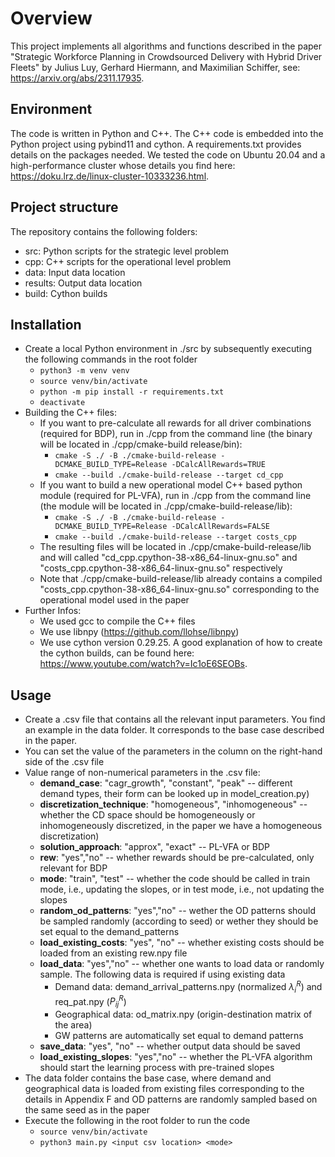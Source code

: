 # Overview
This project implements all algorithms and functions described in the paper "Strategic Workforce Planning in Crowdsourced Delivery with Hybrid Driver Fleets" by Julius Luy, Gerhard Hiermann, and Maximilian Schiffer, see: https://arxiv.org/abs/2311.17935.

## Environment
The code is written in Python and C++. The C++ code is embedded into the Python project using pybind11 and cython. A requirements.txt provides details on the packages needed. We tested the code on Ubuntu 20.04 and a high-performance cluster whose details you find here: https://doku.lrz.de/linux-cluster-10333236.html.

## Project structure
The repository contains the following folders:
* src: Python scripts for the strategic level problem<br>
* cpp: C++ scripts for the operational level problem<br>
* data: Input data location<br>
* results: Output data location<br>
* build: Cython builds<br>

## Installation
 * Create a local Python environment in ./src by subsequently executing the following commands in the root folder
	* `python3 -m venv venv`
	* `source venv/bin/activate`
	* `python -m pip install -r requirements.txt`
	* `deactivate`
* Building the C++ files:
	* If you want to pre-calculate all rewards for all driver combinations (required for BDP), run in ./cpp from the command line (the binary will be located in ./cpp/cmake-build release/bin):
		* `cmake -S ./ -B ./cmake-build-release -DCMAKE_BUILD_TYPE=Release -DCalcAllRewards=TRUE`
		* `cmake --build ./cmake-build-release --target cd_cpp`
	* If you want to build a new operational model C++ based python module (required for PL-VFA), run in ./cpp from the command line (the module will be located in ./cpp/cmake-build-release/lib):
		* `cmake -S ./ -B ./cmake-build-release -DCMAKE_BUILD_TYPE=Release -DCalcAllRewards=FALSE`
		* `cmake --build ./cmake-build-release --target costs_cpp`
	* The resulting files will be located in ./cpp/cmake-build-release/lib and will called "cd_cpp.cpython-38-x86_64-linux-gnu.so" and "costs_cpp.cpython-38-x86_64-linux-gnu.so" respectively
	* Note that ./cpp/cmake-build-release/lib already contains a compiled "costs_cpp.cpython-38-x86_64-linux-gnu.so" corresponding to the operational model used in the paper
* Further Infos:
	* We used gcc to compile the C++ files
	* We use libnpy (https://github.com/llohse/libnpy)
	* We use cython version 0.29.25. A good explanation of how to create the cython builds, can be found here: https://www.youtube.com/watch?v=Ic1oE6SEOBs.

## Usage
* Create a .csv file that contains all the relevant input parameters. You find an example in the data folder. It corresponds to the base case described in the paper.
* You can set the value of the parameters in the column on the right-hand side of the .csv file
* Value range of non-numerical parameters in the .csv file: 
	* **demand_case**: "cagr_growth", "constant", "peak" -- different demand types, their form can be looked up in model_creation.py)
	* **discretization_technique**: "homogeneous", "inhomogeneous" -- whether the CD space should be homogeneously or inhomogeneously discretized, in the paper we have a homogeneous discretization)
	* **solution_approach**: "approx", "exact" -- PL-VFA or BDP
	* **rew**: "yes","no" -- whether rewards should be pre-calculated, only relevant for BDP
	* **mode**: "train", "test" -- whether the code should be called in train mode, i.e., updating the slopes, or in test mode, i.e., not updating the slopes
	* **random_od_patterns**: "yes","no" -- wether the OD patterns should be sampled randomly (according to seed) or wether they should be set equal to the demand_patterns
	* **load_existing_costs**: "yes", "no" -- whether existing costs should be loaded from an existing rew.npy file
	* **load_data**: "yes","no" -- whether one wants to load data or randomly sample. The following data is required if using existing data
		* Demand data: demand_arrival_patterns.npy (normalized $\lambda_i^{R}$) and req_pat.npy ($P_{ij}^R$)
		* Geographical data: od_matrix.npy (origin-destination matrix of the area)
		* GW patterns are automatically set equal to demand patterns
	* **save_data**: "yes", "no" -- whether output data should be saved
	* **load_existing_slopes**: "yes","no" -- whether the PL-VFA algorithm should start the learning process with pre-trained slopes
* The data folder contains the base case, where demand and geographical data is loaded from existing files corresponding to the details in Appendix F and OD patterns are randomly 				sampled based on the same seed as in the paper
* Execute the following in the root folder to run the code
	* `source venv/bin/activate`
	* `python3 main.py <input csv location> <mode>`
	



